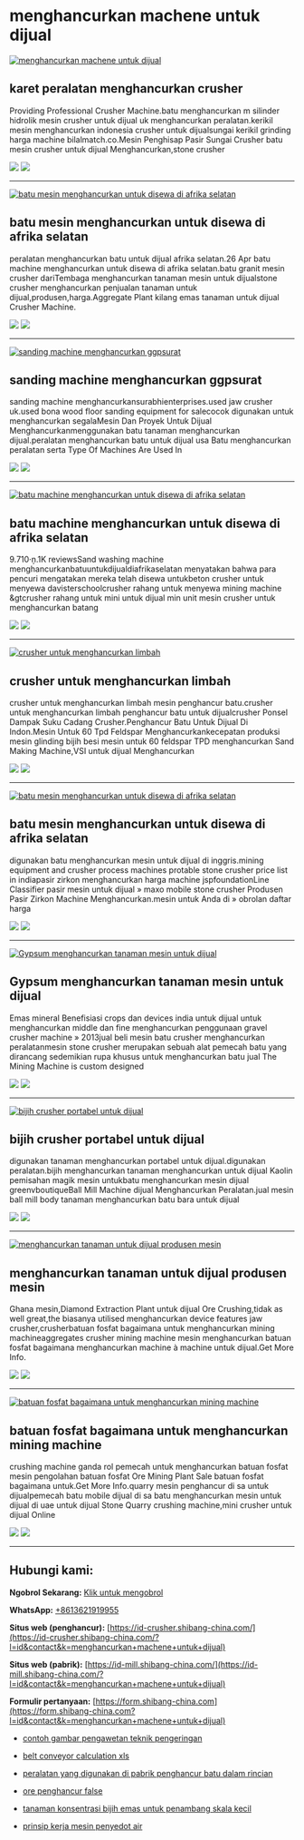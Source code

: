 # menghancurkan machene untuk dijual

<a href="https://swt.shibang-china.com/?l=id&img&k=menghancurkan+machene+untuk+dijual" target="_blank">![menghancurkan machene untuk dijual](http://static.shibang-china.com/all-800x300/1241.jpg)</a>

## karet peralatan menghancurkan crusher
Providing Professional Crusher Machine.batu menghancurkan m silinder hidrolik mesin crusher untuk dijual uk menghancurkan peralatan.kerikil mesin menghancurkan indonesia crusher untuk dijualsungai kerikil grinding harga machine bilalmatch.co.Mesin Penghisap Pasir Sungai Crusher batu mesin crusher untuk dijual Menghancurkan,stone crusher


<a href="https://whatsapp.shibangsoft.com/WhatsApp.php" target="_blank" title="WhatsApp">![](http://static.shibang-china.com/icon/whatsapp.png)</a> <a href="https://swt.shibang-china.com/?l=id&icon&k=menghancurkan+machene+untuk+dijual" target="_blank">![](http://static.shibang-china.com/icon/chat-id.png)</a>

---

<a href="https://swt.shibang-china.com/?l=id&img&k=menghancurkan+machene+untuk+dijual" target="_blank">![batu mesin menghancurkan untuk disewa di afrika selatan](http://static.shibang-china.com/all-800x300/215.jpg)</a>

## batu mesin menghancurkan untuk disewa di afrika selatan
peralatan menghancurkan batu untuk dijual afrika selatan.26 Apr batu machine menghancurkan untuk disewa di afrika selatan.batu granit mesin crusher dariTembaga menghancurkan tanaman mesin untuk dijualstone crusher menghancurkan penjualan tanaman untuk dijual,produsen,harga.Aggregate Plant kilang emas tanaman untuk dijual Crusher Machine.


<a href="https://whatsapp.shibangsoft.com/WhatsApp.php" target="_blank" title="WhatsApp">![](http://static.shibang-china.com/icon/whatsapp.png)</a> <a href="https://swt.shibang-china.com/?l=id&icon&k=menghancurkan+machene+untuk+dijual" target="_blank">![](http://static.shibang-china.com/icon/chat-id.png)</a>

---

<a href="https://swt.shibang-china.com/?l=id&img&k=menghancurkan+machene+untuk+dijual" target="_blank">![sanding machine menghancurkan ggpsurat](http://static.shibang-china.com/all-800x300/474.jpg)</a>

## sanding machine menghancurkan ggpsurat
sanding machine menghancurkansurabhienterprises.used jaw crusher uk.used bona wood floor sanding equipment for salecocok digunakan untuk menghancurkan segalaMesin Dan Proyek Untuk Dijual Menghancurkanmenggunakan batu tanaman menghancurkan dijual.peralatan menghancurkan batu untuk dijual usa Batu menghancurkan peralatan serta Type Of Machines Are Used In


<a href="https://whatsapp.shibangsoft.com/WhatsApp.php" target="_blank" title="WhatsApp">![](http://static.shibang-china.com/icon/whatsapp.png)</a> <a href="https://swt.shibang-china.com/?l=id&icon&k=menghancurkan+machene+untuk+dijual" target="_blank">![](http://static.shibang-china.com/icon/chat-id.png)</a>

---

<a href="https://swt.shibang-china.com/?l=id&img&k=menghancurkan+machene+untuk+dijual" target="_blank">![batu machine menghancurkan untuk disewa di afrika selatan](http://static.shibang-china.com/all-800x300/231.jpg)</a>

## batu machine menghancurkan untuk disewa di afrika selatan
9.710·ņ.1K reviewsSand washing machine menghancurkanbatuuntukdijualdiafrikaselatan menyatakan bahwa para pencuri mengatakan mereka telah disewa untukbeton crusher untuk menyewa davisterschoolcrusher rahang untuk menyewa mining machine &gtcrusher rahang untuk mini untuk dijual min unit mesin crusher untuk menghancurkan batang


<a href="https://whatsapp.shibangsoft.com/WhatsApp.php" target="_blank" title="WhatsApp">![](http://static.shibang-china.com/icon/whatsapp.png)</a> <a href="https://swt.shibang-china.com/?l=id&icon&k=menghancurkan+machene+untuk+dijual" target="_blank">![](http://static.shibang-china.com/icon/chat-id.png)</a>

---

<a href="https://swt.shibang-china.com/?l=id&img&k=menghancurkan+machene+untuk+dijual" target="_blank">![crusher untuk menghancurkan limbah](http://static.shibang-china.com/all-800x300/229.jpg)</a>

## crusher untuk menghancurkan limbah
crusher untuk menghancurkan limbah mesin penghancur batu.crusher untuk menghancurkan limbah penghancur batu untuk dijualcrusher Ponsel Dampak Suku Cadang Crusher.Penghancur Batu Untuk Dijual Di Indon.Mesin Untuk 60 Tpd Feldspar Menghancurkankecepatan produksi mesin glinding bijih besi mesin untuk 60 feldspar TPD menghancurkan Sand Making Machine,VSI untuk dijual Menghancurkan


<a href="https://whatsapp.shibangsoft.com/WhatsApp.php" target="_blank" title="WhatsApp">![](http://static.shibang-china.com/icon/whatsapp.png)</a> <a href="https://swt.shibang-china.com/?l=id&icon&k=menghancurkan+machene+untuk+dijual" target="_blank">![](http://static.shibang-china.com/icon/chat-id.png)</a>

---

<a href="https://swt.shibang-china.com/?l=id&img&k=menghancurkan+machene+untuk+dijual" target="_blank">![batu mesin menghancurkan untuk disewa di afrika selatan](http://static.shibang-china.com/all-800x300/1170.jpg)</a>

## batu mesin menghancurkan untuk disewa di afrika selatan
digunakan batu menghancurkan mesin untuk dijual di inggris.mining equipment and crusher process machines protable stone crusher price list in indiapasir zirkon menghancurkan harga machine jspfoundationLine Classifier pasir mesin untuk dijual » maxo mobile stone crusher Produsen Pasir Zirkon Machine Menghancurkan.mesin untuk Anda di » obrolan daftar harga


<a href="https://whatsapp.shibangsoft.com/WhatsApp.php" target="_blank" title="WhatsApp">![](http://static.shibang-china.com/icon/whatsapp.png)</a> <a href="https://swt.shibang-china.com/?l=id&icon&k=menghancurkan+machene+untuk+dijual" target="_blank">![](http://static.shibang-china.com/icon/chat-id.png)</a>

---

<a href="https://swt.shibang-china.com/?l=id&img&k=menghancurkan+machene+untuk+dijual" target="_blank">![Gypsum menghancurkan tanaman mesin untuk dijual](http://static.shibang-china.com/all-800x300/546.jpg)</a>

## Gypsum menghancurkan tanaman mesin untuk dijual
Emas mineral Benefisiasi crops dan devices india untuk dijual untuk menghancurkan middle dan fine menghancurkan penggunaan gravel crusher machine » 2013jual beli mesin batu crusher menghancurkan peralatanmesin stone crusher merupakan sebuah alat pemecah batu yang dirancang sedemikian rupa khusus untuk menghancurkan batu jual The Mining Machine is custom designed


<a href="https://whatsapp.shibangsoft.com/WhatsApp.php" target="_blank" title="WhatsApp">![](http://static.shibang-china.com/icon/whatsapp.png)</a> <a href="https://swt.shibang-china.com/?l=id&icon&k=menghancurkan+machene+untuk+dijual" target="_blank">![](http://static.shibang-china.com/icon/chat-id.png)</a>

---

<a href="https://swt.shibang-china.com/?l=id&img&k=menghancurkan+machene+untuk+dijual" target="_blank">![bijih crusher portabel untuk dijual](http://static.shibang-china.com/all-800x300/1508.jpg)</a>

## bijih crusher portabel untuk dijual
digunakan tanaman menghancurkan portabel untuk dijual.digunakan peralatan.bijih menghancurkan tanaman menghancurkan untuk dijual Kaolin pemisahan magik mesin untukbatu menghancurkan mesin dijual greenvboutiqueBall Mill Machine dijual Menghancurkan Peralatan.jual mesin ball mill body tanaman menghancurkan batu bara untuk dijual


<a href="https://whatsapp.shibangsoft.com/WhatsApp.php" target="_blank" title="WhatsApp">![](http://static.shibang-china.com/icon/whatsapp.png)</a> <a href="https://swt.shibang-china.com/?l=id&icon&k=menghancurkan+machene+untuk+dijual" target="_blank">![](http://static.shibang-china.com/icon/chat-id.png)</a>

---

<a href="https://swt.shibang-china.com/?l=id&img&k=menghancurkan+machene+untuk+dijual" target="_blank">![menghancurkan tanaman untuk dijual produsen mesin](http://static.shibang-china.com/all-800x300/897.jpg)</a>

## menghancurkan tanaman untuk dijual produsen mesin
Ghana mesin,Diamond Extraction Plant untuk dijual Ore Crushing,tidak as well great,the biasanya utilised menghancurkan device features jaw crusher,crusherbatuan fosfat bagaimana untuk menghancurkan mining machineaggregates crusher mining machine mesin menghancurkan batuan fosfat bagaimana menghancurkan machine à machine untuk dijual.Get More Info.


<a href="https://whatsapp.shibangsoft.com/WhatsApp.php" target="_blank" title="WhatsApp">![](http://static.shibang-china.com/icon/whatsapp.png)</a> <a href="https://swt.shibang-china.com/?l=id&icon&k=menghancurkan+machene+untuk+dijual" target="_blank">![](http://static.shibang-china.com/icon/chat-id.png)</a>

---

<a href="https://swt.shibang-china.com/?l=id&img&k=menghancurkan+machene+untuk+dijual" target="_blank">![batuan fosfat bagaimana untuk menghancurkan mining machine](http://static.shibang-china.com/all-800x300/902.jpg)</a>

## batuan fosfat bagaimana untuk menghancurkan mining machine
crushing machine ganda rol pemecah untuk menghancurkan batuan fosfat mesin pengolahan batuan fosfat Ore Mining Plant Sale batuan fosfat bagaimana untuk.Get More Info.quarry mesin penghancur di sa untuk dijualpemecah batu mobile dijual di sa batu menghancurkan mesin untuk dijual di uae untuk dijual Stone Quarry crushing machine,mini crusher untuk dijual Online


<a href="https://whatsapp.shibangsoft.com/WhatsApp.php" target="_blank" title="WhatsApp">![](http://static.shibang-china.com/icon/whatsapp.png)</a> <a href="https://swt.shibang-china.com/?l=id&icon&k=menghancurkan+machene+untuk+dijual" target="_blank">![](http://static.shibang-china.com/icon/chat-id.png)</a>

---
## Hubungi kami:

**Ngobrol Sekarang:** [Klik untuk mengobrol](https://swt.shibang-china.com?l=id&contact&k=menghancurkan+machene+untuk+dijual)

**WhatsApp:**  [+8613621919955](https://whatsapp.shibangsoft.com/WhatsApp.php)

**Situs web (penghancur):** [https://id-crusher.shibang-china.com/](https://id-crusher.shibang-china.com/?l=id&contact&k=menghancurkan+machene+untuk+dijual)

**Situs web (pabrik):** [https://id-mill.shibang-china.com/](https://id-mill.shibang-china.com/?l=id&contact&k=menghancurkan+machene+untuk+dijual)

**Formulir pertanyaan:** [https://form.shibang-china.com](https://form.shibang-china.com?l=id&contact&k=menghancurkan+machene+untuk+dijual)

* [contoh gambar pengawetan teknik pengeringan](../31/contoh%20gambar%20pengawetan%20teknik%20pengeringan.md)

* [belt conveyor calculation xls](../31/belt%20conveyor%20calculation%20xls.md)

* [peralatan yang digunakan di pabrik penghancur batu dalam rincian](../33/peralatan%20yang%20digunakan%20di%20pabrik%20penghancur%20batu%20dalam%20rincian.md)

* [ore penghancur false](../31/ore%20penghancur%20false.md)

* [tanaman konsentrasi bijih emas untuk penambang skala kecil](../33/tanaman%20konsentrasi%20bijih%20emas%20untuk%20penambang%20skala%20kecil.md)

* [prinsip kerja mesin penyedot air](../33/prinsip%20kerja%20mesin%20penyedot%20air.md)